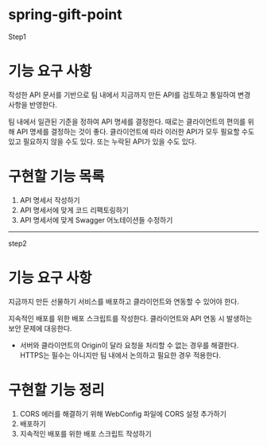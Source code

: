 # spring-gift-point
 
Step1
# 기능 요구 사항

작성한 API 문서를 기반으로 팀 내에서 지금까지 만든 API를 검토하고 통일하여 변경 사항을 반영한다.

팀 내에서 일관된 기준을 정하여 API 명세를 결정한다.
때로는 클라이언트의 편의를 위해 API 명세를 결정하는 것이 좋다.
클라이언트에 따라 이러한 API가 모두 필요할 수도 있고 필요하지 않을 수도 있다. 또는 누락된 API가 있을 수도 있다.

# 구현할 기능 목록
1. API 명세서 작성하기
2. API 명세서에 맞게 코드 리팩토링하기
3. API 명세서에 맞게 Swagger 어노테이션들 수정하기 

--------------------------------------------------------------------------------------------------------------

step2

# 기능 요구 사항

지금까지 만든 선물하기 서비스를 배포하고 클라이언트와 연동할 수 있어야 한다.

지속적인 배포를 위한 배포 스크립트를 작성한다.
클라이언트와 API 연동 시 발생하는 보안 문제에 대응한다. 
- 서버와 클라이언트의 Origin이 달라 요청을 처리할 수 없는 경우를 해결한다.
HTTPS는 필수는 아니지만 팀 내에서 논의하고 필요한 경우 적용한다.

# 구현할 기능 정리
1. CORS 에러를 해결하기 위해 WebConfig 파일에 CORS 설정 추가하기
2. 배포하기
3. 지속적인 배포를 위한 배포 스크립트 작성하기